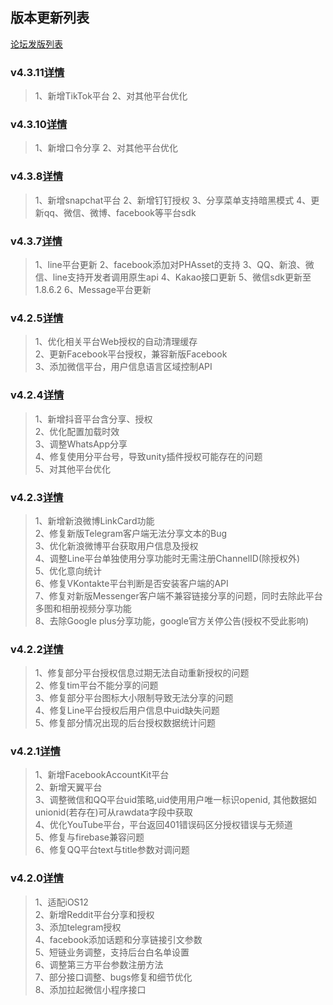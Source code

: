 ## 版本更新列表

[论坛发版列表](http://bbs.mob.com/forum.php?mod=forumdisplay&fid=2&filter=typeid&typeid=36)  

### v4.3.11[详情](http://bbs.mob.com/thread-26210-1-1.html)  
>1、新增TikTok平台
>2、对其他平台优化  

### v4.3.10[详情](http://bbs.mob.com/thread-26210-1-1.html)  
>1、新增口令分享
>2、对其他平台优化  

### v4.3.8[详情](http://bbs.mob.com/thread-26210-1-1.html)  
>1、新增snapchat平台
>2、新增钉钉授权
>3、分享菜单支持暗黑模式
>4、更新qq、微信、微博、facebook等平台sdk


### v4.3.7[详情](http://bbs.mob.com/thread-26210-1-1.html)  
>1、line平台更新
>2、facebook添加对PHAsset的支持
>3、QQ、新浪、微信、line支持开发者调用原生api
>4、Kakao接口更新
>5、微信sdk更新至1.8.6.2
>6、Message平台更新 

### v4.2.5[详情](http://bbs.mob.com/thread-26210-1-1.html)  
>1、优化相关平台Web授权的自动清理缓存  
>2、更新Facebook平台授权，兼容新版Facebook  
>3、添加微信平台，用户信息语言区域控制API  

### v4.2.4[详情](http://bbs.mob.com/thread-26192-1-1.html)  
>1、新增抖音平台含分享、授权  
>2、优化配置加载时效  
>3、调整WhatsApp分享  
>4、修复使用分平台号，导致unity插件授权可能存在的问题  
>5、对其他平台优化  

### v4.2.3[详情](http://bbs.mob.com/thread-26127-1-1.html)  
>1、新增新浪微博LinkCard功能  
>2、修复新版Telegram客户端无法分享文本的Bug  
>3、优化新浪微博平台获取用户信息及授权  
>4、调整Line平台单独使用分享功能时无需注册ChannelID(除授权外)  
>5、优化意向统计  
>6、修复VKontakte平台判断是否安装客户端的API  
>7、修复对新版Messenger客户端不兼容链接分享的问题，同时去除此平台多图和相册视频分享功能  
>8、去除Google plus分享功能，google官方关停公告(授权不受此影响)  

### v4.2.2[详情](http://bbs.mob.com/thread-26057-1-2.html)  
>1、修复部分平台授权信息过期无法自动重新授权的问题  
>2、修复tim平台不能分享的问题  
>3、修复部分平台图标大小限制导致无法分享的问题  
>4、修复Line平台授权后用户信息中uid缺失问题  
>5、修复部分情况出现的后台授权数据统计问题  

### v4.2.1[详情](http://bbs.mob.com/thread-25962-1-1.html)  
>1、新增FacebookAccountKit平台  
>2、新增天翼平台  
>3、调整微信和QQ平台uid策略,uid使用用户唯一标识openid, 其他数据如unionid(若存在)可从rawdata字段中获取  
>4、优化YouTube平台，平台返回401错误码区分授权错误与无频道  
>5、修复与firebase兼容问题  
>6、修复QQ平台text与title参数对调问题  
  

### v4.2.0[详情](http://bbs.mob.com/thread-25854-1-1.html)   
>1、适配iOS12  
>2、新增Reddit平台分享和授权  
>3、添加telegram授权  
>4、facebook添加话题和分享链接引文参数  
>5、短链业务调整，支持后台白名单设置  
>6、调整第三方平台参数注册方法  
>7、部分接口调整、bugs修复和细节优化  
>8、添加拉起微信小程序接口  

  

